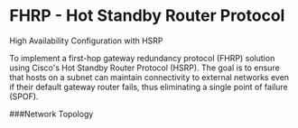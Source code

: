 # FHRP - Hot Standby Router Protocol
High Availability Configuration with HSRP

To implement a first-hop gateway redundancy protocol (FHRP) solution using Cisco's Hot Standby Router Protocol (HSRP). The goal is to ensure that hosts on a subnet can maintain connectivity to external networks even if their default gateway router fails, thus eliminating a single point of failure (SPOF).

###Network Topology


